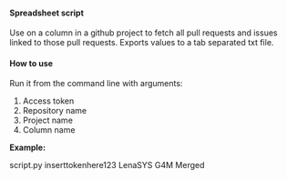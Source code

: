 #### Spreadsheet script ####
Use on a column in a github project to fetch all pull requests and issues linked to those pull requests. Exports values to a tab separated txt file.

#### How to use ####
Run it from the command line with arguments:
1. Access token
2. Repository name
3. Project name
4. Column name

**Example:**

script.py inserttokenhere123 LenaSYS G4M Merged